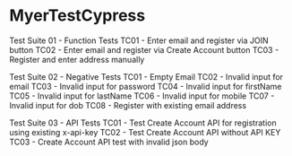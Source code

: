 # MyerTestCypress

Test Suite 01 - Function Tests
TC01 - Enter email and register via JOIN button
TC02 - Enter email and register via Create Account button
TC03 - Register and enter address manually

Test Suite 02 - Negative Tests
TC01 - Empty Email
TC02 - Invalid input for email
TC03 - Invalid input for password
TC04 - Invalid input for firstName
TC05 - Invalid input for lastName
TC06 - Invalid input for mobile
TC07 - Invalid input for dob
TC08 - Register with existing email address

Test Suite 03 - API Tests
TC01 - Test Create Account API for registration using existing x-api-key
TC02 - Test Create Account API without API KEY
TC03 - Create Account API test with invalid json body
